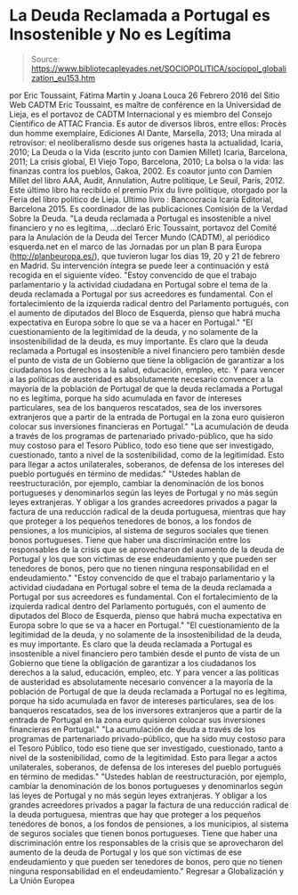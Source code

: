 # La Deuda Reclamada a Portugal es Insostenible y No es Legítima

> Source: https://www.bibliotecapleyades.net/SOCIOPOLITICA/sociopol_globalization_eu153.htm

por Eric Toussaint, Fátima Martín y Joana Louca 26 Febrero 2016
del Sitio Web CADTM
Eric Toussaint, es maître de conférence en la Universidad de Lieja, es el portavoz de CADTM Internacional y es miembro del Consejo Científico de ATTAC Francia. Es autor de diversos libros, entre ellos: Procès dun homme exemplaire, Ediciones Al Dante, Marsella, 2013; Una mirada al retrovisor: el neoliberalismo desde sus orígenes hasta la actualidad, Icaria, 2010; La Deuda o la Vida (escrito junto con Damien Millet) Icaria, Barcelona, 2011; La crisis global, El Viejo Topo, Barcelona, 2010; La bolsa o la vida: las finanzas contra los pueblos, Gakoa, 2002. Es coautor junto con Damien Millet del libro AAA, Audit, Annulation, Autre politique, Le Seuil, París, 2012. Este último libro ha recibido el premio Prix du livre politique, otorgado por la Feria del libro político de Lieja. Ultimo livro : Bancocracia Icaria Editorial, Barcelona 2015. Es coordinador de las publicaciones Comisión de la Verdad Sobre la Deuda.
"La deuda reclamada a Portugal es insostenible a nivel financiero y no es legítima,
...declaró Eric Toussaint, portavoz del Comité para la Anulación de la Deuda del Tercer Mundo (CADTM), al periódico esquerda.net en el marco de las Jornadas por un plan B para Europa (http://planbeuropa.es/), que tuvieron lugar los días 19, 20 y 21 de febrero en Madrid.
Su intervención íntegra se puede leer a continuación y está recogida en el siguiente vídeo.
"Estoy convencido de que el trabajo parlamentario y la actividad ciudadana en Portugal sobre el tema de la deuda reclamada a Portugal por sus acreedores es fundamental. Con el fortalecimiento de la izquierda radical dentro del Parlamento portugués, con el aumento de diputados del Bloco de Esquerda, pienso que habrá mucha expectativa en Europa sobre lo que se va a hacer en Portugal." "El cuestionamiento de la legitimidad de la deuda, y no solamente de la insostenibilidad de la deuda, es muy importante. Es claro que la deuda reclamada a Portugal es insostenible a nivel financiero pero también desde el punto de vista de un Gobierno que tiene la obligación de garantizar a los ciudadanos los derechos a la salud, educación, empleo, etc. Y para vencer a las políticas de austeridad es absolutamente necesario convencer a la mayoría de la población de Portugal de que la deuda reclamada a Portugal no es legítima, porque ha sido acumulada en favor de intereses particulares, sea de los banqueros rescatados, sea de los inversores extranjeros que a partir de la entrada de Portugal en la zona euro quisieron colocar sus inversiones financieras en Portugal." "La acumulación de deuda a través de los programas de partenariado privado-público, que ha sido muy costoso para el Tesoro Público, todo eso tiene que ser investigado, cuestionado, tanto a nivel de la sostenibilidad, como de la legitimidad. Esto para llegar a actos unilaterales, soberanos, de defensa de los intereses del pueblo portugués en término de medidas." "Ustedes hablan de reestructuración, por ejemplo, cambiar la denominación de los bonos portugueses y denominarlos según las leyes de Portugal y no más según leyes extranjeras. Y obligar a los grandes acreedores privados a pagar la factura de una reducción radical de la deuda portuguesa, mientras que hay que proteger a los pequeños tenedores de bonos, a los fondos de pensiones, a los municipios, al sistema de seguros sociales que tienen bonos portugueses. Tiene que haber una discriminación entre los responsables de la crisis que se aprovecharon del aumento de la deuda de Portugal y los que son víctimas de ese endeudamiento y que pueden ser tenedores de bonos, pero que no tienen ninguna responsabilidad en el endeudamiento."
"Estoy convencido de que el trabajo parlamentario y la actividad ciudadana en Portugal sobre el tema de la deuda reclamada a Portugal por sus acreedores es fundamental.
Con el fortalecimiento de la izquierda radical dentro del Parlamento portugués, con el aumento de diputados del Bloco de Esquerda, pienso que habrá mucha expectativa en Europa sobre lo que se va a hacer en Portugal." "El cuestionamiento de la legitimidad de la deuda, y no solamente de la insostenibilidad de la deuda, es muy importante.
Es claro que la deuda reclamada a Portugal es insostenible a nivel financiero pero también desde el punto de vista de un Gobierno que tiene la obligación de garantizar a los ciudadanos los derechos a la salud, educación, empleo, etc.
Y para vencer a las políticas de austeridad es absolutamente necesario convencer a la mayoría de la población de Portugal de que la deuda reclamada a Portugal no es legítima, porque ha sido acumulada en favor de intereses particulares, sea de los banqueros rescatados, sea de los inversores extranjeros que a partir de la entrada de Portugal en la zona euro quisieron colocar sus inversiones financieras en Portugal." "La acumulación de deuda a través de los programas de partenariado privado-público, que ha sido muy costoso para el Tesoro Público, todo eso tiene que ser investigado, cuestionado, tanto a nivel de la sostenibilidad, como de la legitimidad.
Esto para llegar a actos unilaterales, soberanos, de defensa de los intereses del pueblo portugués en término de medidas." "Ustedes hablan de reestructuración, por ejemplo, cambiar la denominación de los bonos portugueses y denominarlos según las leyes de Portugal y no más según leyes extranjeras.
Y obligar a los grandes acreedores privados a pagar la factura de una reducción radical de la deuda portuguesa, mientras que hay que proteger a los pequeños tenedores de bonos, a los fondos de pensiones, a los municipios, al sistema de seguros sociales que tienen bonos portugueses.
Tiene que haber una discriminación entre los responsables de la crisis que se aprovecharon del aumento de la deuda de Portugal y los que son víctimas de ese endeudamiento y que pueden ser tenedores de bonos, pero que no tienen ninguna responsabilidad en el endeudamiento."
Regresar a Globalización y La Unión Europea
